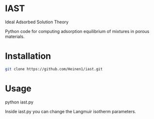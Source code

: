 # IAST
Ideal Adsorbed Solution Theory

Python code for computing adsorption equilibrium of mixtures in porous materials.

Installation
============
```bash
git clone https://github.com/Heinen1/iast.git 
```

Usage
=====
python iast.py

Inside iast.py you can change the Langmuir isotherm parameters.


